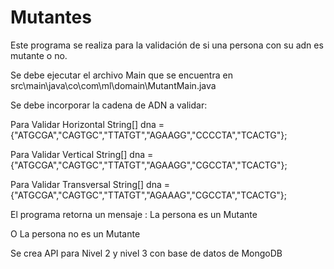 # Mutantes

Este programa se realiza para la validación de si una persona con su adn es mutante o no.

Se debe ejecutar el archivo Main que se encuentra en src\main\java\co\com\ml\domain\MutantMain.java

Se debe incorporar la cadena de ADN a validar:

Para Validar Horizontal
String[] dna = {"ATGCGA","CAGTGC","TTATGT","AGAAGG","CCCCTA","TCACTG"};

Para Validar Vertical
String[] dna = {"ATGCGA","CAGTGC","TTATGT","AGAAGG","CGCCTA","TCACTG"};

Para Validar Transversal
String[] dna = {"ATGCGA","CAGTGC","TTATGT","AGAAAG","CGCCTA","TCACTG"};

El programa retorna un mensaje :
La persona es un Mutante

O 
La persona no es un Mutante

Se crea API para Nivel 2 y nivel 3 con base de datos de MongoDB

